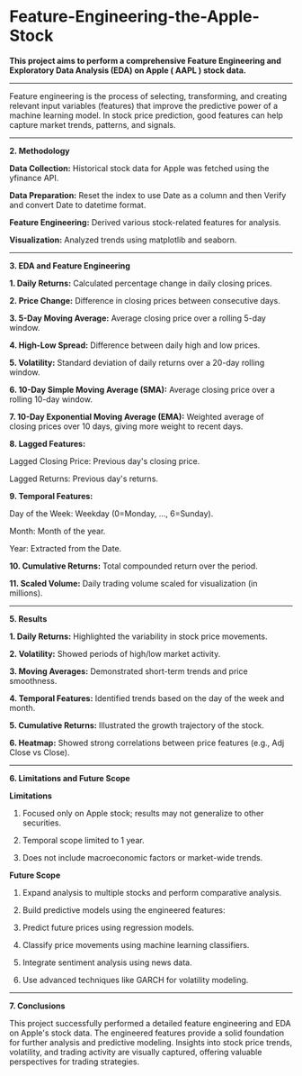 # Feature-Engineering-the-Apple-Stock


**This project aims to perform a comprehensive Feature Engineering and Exploratory Data Analysis (EDA) on Apple ( AAPL ) stock data.**

------

Feature engineering is the process of selecting, transforming, and creating relevant input variables (features) that improve the predictive power of a machine learning model. In stock price prediction, good features can help capture market trends, patterns, and signals.

------

**2. Methodology**

**Data Collection:** Historical stock data for Apple was fetched using the yfinance API.

**Data Preparation:** Reset the index to use Date as a column and then Verify and convert Date to datetime format.

**Feature Engineering:** Derived various stock-related features for analysis.

**Visualization:** Analyzed trends using matplotlib and seaborn.


------

**3. EDA and Feature Engineering**

**1. Daily Returns:** Calculated percentage change in daily closing prices.

**2. Price Change:** Difference in closing prices between consecutive days.

**3. 5-Day Moving Average:** Average closing price over a rolling 5-day window.

**4. High-Low Spread:** Difference between daily high and low prices.

**5. Volatility:** Standard deviation of daily returns over a 20-day rolling window.

**6. 10-Day Simple Moving Average (SMA):** Average closing price over a rolling 10-day window.

**7. 10-Day Exponential Moving Average (EMA):** Weighted average of closing prices over 10 days, giving more weight to recent days.

**8. Lagged Features:**
  
  Lagged Closing Price: Previous day's closing price.
  
  Lagged Returns: Previous day's returns.

**9. Temporal Features:**

  Day of the Week: Weekday (0=Monday, ..., 6=Sunday).
    
  Month: Month of the year.
    
  Year: Extracted from the Date.

**10. Cumulative Returns:** Total compounded return over the period.

**11. Scaled Volume:** Daily trading volume scaled for visualization (in millions).


-------

**5. Results**


**1. Daily Returns:** Highlighted the variability in stock price movements.

**2. Volatility:** Showed periods of high/low market activity.

**3. Moving Averages:** Demonstrated short-term trends and price smoothness.

**4. Temporal Features:** Identified trends based on the day of the week and month.

**5. Cumulative Returns:** Illustrated the growth trajectory of the stock.

**6. Heatmap:** Showed strong correlations between price features (e.g., Adj Close vs Close).

-----

**6. Limitations and Future Scope**

**Limitations**

  1. Focused only on Apple stock; results may not generalize to other securities.
    
  2. Temporal scope limited to 1 year.
    
  3. Does not include macroeconomic factors or market-wide trends.


**Future Scope**

  1. Expand analysis to multiple stocks and perform comparative analysis.
  
  2. Build predictive models using the engineered features:
  
  3. Predict future prices using regression models.
  
  4. Classify price movements using machine learning classifiers.
  
  5. Integrate sentiment analysis using news data.
  
  6. Use advanced techniques like GARCH for volatility modeling.


-----
**7. Conclusions**

This project successfully performed a detailed feature engineering and EDA on Apple's stock data. The engineered features provide a solid foundation for further analysis and predictive modeling. Insights into stock price trends, volatility, and trading activity are visually captured, offering valuable perspectives for trading strategies.







